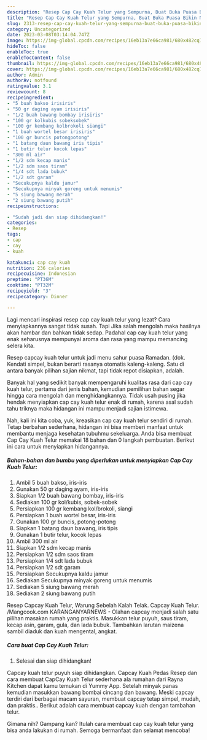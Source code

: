 ```yaml
---
description: "Resep Cap Cay Kuah Telur yang Sempurna, Buat Buka Puasa Bikin Ngiler"
title: "Resep Cap Cay Kuah Telur yang Sempurna, Buat Buka Puasa Bikin Ngiler"
slug: 2313-resep-cap-cay-kuah-telur-yang-sempurna-buat-buka-puasa-bikin-ngiler
category: Uncategorized
date: 2023-03-08T03:14:04.747Z
image: https://img-global.cpcdn.com/recipes/16eb13a7e66ca981/680x482cq70/cap-cay-kuah-telur-foto-resep-utama.jpg
hideToc: false
enableToc: true
enableTocContent: false
thumbnail: https://img-global.cpcdn.com/recipes/16eb13a7e66ca981/680x482cq70/cap-cay-kuah-telur-foto-resep-utama.jpg
cover: https://img-global.cpcdn.com/recipes/16eb13a7e66ca981/680x482cq70/cap-cay-kuah-telur-foto-resep-utama.jpg
author: Admin
authorAv: notfound
ratingvalue: 3.1
reviewcount: 8
recipeingredient:
- "5 buah bakso irisiris"
- "50 gr daging ayam irisiris"
- "1/2 buah bawang bombay irisiris"
- "100 gr kolkubis sobeksobek"
- "100 gr kembang kolbrokoli siangi"
- "1 buah wortel besar irisiris"
- "100 gr buncis potongpotong"
- "1 batang daun bawang iris tipis"
- "1 butir telur kocok lepas"
- "300 ml air"
- "1/2 sdm kecap manis"
- "1/2 sdm saos tiram"
- "1/4 sdt lada bubuk"
- "1/2 sdt garam"
- "Secukupnya kaldu jamur"
- "Secukupnya minyak goreng untuk menumis"
- "5 siung bawang merah"
- "2 siung bawang putih"
recipeinstructions:

- "Sudah jadi dan siap dihidangkan!"
categories:
- Resep
tags:
- cap
- cay
- kuah

katakunci: cap cay kuah 
nutrition: 236 calories
recipecuisine: Indonesian
preptime: "PT36M"
cooktime: "PT32M"
recipeyield: "3"
recipecategory: Dinner

---
```



Lagi mencari inspirasi resep cap cay kuah telur yang lezat? Cara menyiapkannya sangat tidak susah. Tapi Jika salah mengolah maka hasilnya akan hambar dan bahkan tidak sedap. Padahal cap cay kuah telur yang enak seharusnya mempunyai aroma dan rasa yang mampu memancing selera kita.


Resep capcay kuah telur untuk jadi menu sahur puasa Ramadan. (dok. Kendati simpel, bukan berarti rasanya otomatis kaleng-kaleng. Satu di antara banyak pilihan sajian nikmat, tapi tidak repot disiapkan, adalah.

Banyak hal yang sedikit banyak mempengaruhi kualitas rasa dari cap cay kuah telur, pertama dari jenis bahan, kemudian pemilihan bahan segar hingga cara mengolah dan menghidangkannya. Tidak usah pusing jika hendak menyiapkan cap cay kuah telur enak di rumah, karena asal sudah tahu triknya maka hidangan ini mampu menjadi sajian istimewa.


Nah, kali ini kita coba, yuk, kreasikan cap cay kuah telur sendiri di rumah. Tetap berbahan sederhana, hidangan ini bisa memberi manfaat untuk membantu menjaga kesehatan tubuhmu sekeluarga. Anda bisa membuat Cap Cay Kuah Telur memakai 18 bahan dan 0 langkah pembuatan. Berikut ini cara untuk menyiapkan hidangannya.

<!--inarticleads1-->

##### Bahan-bahan dan bumbu yang diperlukan untuk menyiapkan Cap Cay Kuah Telur:

1. Ambil 5 buah bakso, iris-iris
1. Gunakan 50 gr daging ayam, iris-iris
1. Siapkan 1/2 buah bawang bombay, iris-iris
1. Sediakan 100 gr kol/kubis, sobek-sobek
1. Persiapkan 100 gr kembang kol/brokoli, siangi
1. Persiapkan 1 buah wortel besar, iris-iris
1. Gunakan 100 gr buncis, potong-potong
1. Siapkan 1 batang daun bawang, iris tipis
1. Gunakan 1 butir telur, kocok lepas
1. Ambil 300 ml air
1. Siapkan 1/2 sdm kecap manis
1. Persiapkan 1/2 sdm saos tiram
1. Persiapkan 1/4 sdt lada bubuk
1. Persiapkan 1/2 sdt garam
1. Persiapkan Secukupnya kaldu jamur
1. Sediakan Secukupnya minyak goreng untuk menumis
1. Sediakan 5 siung bawang merah
1. Sediakan 2 siung bawang putih


Resep Capcay Kuah Telur, Warung Sebelah Kalah Telak. Capcay Kuah Telur. /Mangcook.com KARANGANYARNEWS - Olahan capcay menjadi salah satu pilihan masakan rumah yang praktis. Masukkan telur puyuh, saus tiram, kecap asin, garam, gula, dan lada bubuk. Tambahkan larutan maizena sambil diaduk dan kuah mengental, angkat. 

<!--inarticleads2-->

##### Cara buat Cap Cay Kuah Telur:


1. Selesai dan siap dihidangkan!

Capcay kuah telur puyuh siap dihidangkan. Capcay Kuah Pedas Resep dan cara membuat CapCay Kuah Telur sederhana ala rumahan dari Rayna Kitchen dapat kamu temukan di Yummy App. Setelah minyak panas kemudian masukkan bawang bombai cincang dan bawang. Meski capcay terdiri dari berbagai macam sayuran, membuat capcay tetap simpel, mudah, dan praktis.. Berikut adalah cara membuat capcay kuah dengan tambahan telur. 

Gimana nih? Gampang kan? Itulah cara membuat cap cay kuah telur yang bisa anda lakukan di rumah. Semoga bermanfaat dan selamat mencoba!
